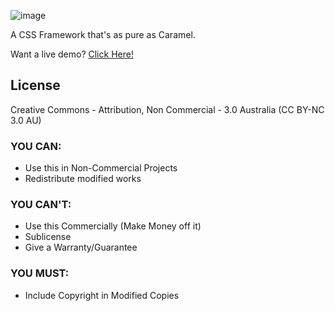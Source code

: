 ![image](https://raw.githubusercontent.com/kurisubrooks/Caramel/gh-pages/Logo.png)

A CSS Framework that's as pure as Caramel.

Want a live demo? [Click Here!](http://kurisubrooks.github.io/Caramel/)


## License

Creative Commons - Attribution, Non Commercial - 3.0 Australia
(CC BY-NC 3.0 AU)


### YOU CAN:

* Use this in Non-Commercial Projects
* Redistribute modified works

### YOU CAN'T:

* Use this Commercially (Make Money off it)
* Sublicense
* Give a Warranty/Guarantee

### YOU MUST:

* Include Copyright in Modified Copies
